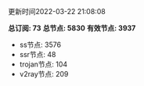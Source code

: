 更新时间2022-03-22 21:08:08

**总订阅: 73**
**总节点: 5830**
**有效节点: 3937**
- ss节点: 3576
- ssr节点: 48
- trojan节点: 104
- v2ray节点: 209
